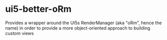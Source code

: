 # ui5-better-oRm
Provides a wrapper around the UI5s RenderManager (aka "oRm", hence the name) in order to provide a more object-oriented approach to building custom views

